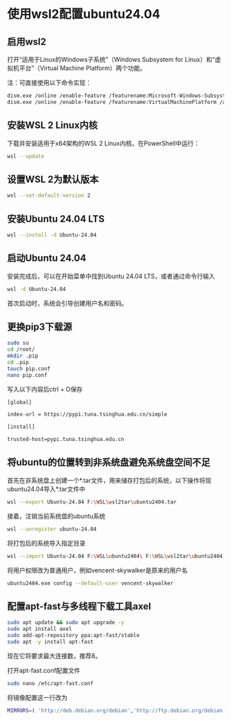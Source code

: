 # 使用wsl2配置ubuntu24.04

## 启用wsl2

打开“适用于Linux的Windows子系统”（Windows Subsystem for Linux）和“虚拟机平台”（Virtual Machine Platform）两个功能。

注：可直接使用以下命令实现：

```bash
dism.exe /online /enable-feature /featurename:Microsoft-Windows-Subsystem-Linux /all /norestart
dism.exe /online /enable-feature /featurename:VirtualMachinePlatform /all /norestart
```

## 安装WSL 2 Linux内核

下载并安装适用于x64架构的WSL 2 Linux内核。在PowerShell中运行：

```bash
wsl --update
```

## 设置WSL 2为默认版本

```bash
wsl --set-default-version 2
```

## 安装Ubuntu 24.04 LTS

```bash
wsl --install -d Ubuntu-24.04
```

## 启动Ubuntu 24.04

安装完成后，可以在开始菜单中找到Ubuntu 24.04 LTS，或者通过命令行输入

```bash
wsl -d Ubuntu-24.04
```

首次启动时，系统会引导创建用户名和密码。

## 更换pip3下载源

```bash
sudo su
cd /root/
mkdir .pip
cd .pip
touch pip.conf
nano pip.conf
```

写入以下内容后ctrl + O保存

```bash
[global]

index-url = https://pypi.tuna.tsinghua.edu.cn/simple

[install]

trusted-host=pypi.tuna.tsinghua.edu.cn
```

## 将ubuntu的位置转到非系统盘避免系统盘空间不足

首先在非系统盘上创建一个*.tar文件，用来储存打包后的系统，以下操作将现ubuntu24.04导入*.tar文件中

```bash
wsl --export Ubuntu-24.04 F:\WSL\wsl2tar\ubuntu2404.tar
```

接着，注销当前系统盘的ubuntu系统

```bash
wsl --unregister ubuntu-24.04
```

将打包后的系统导入指定目录

```bash
wsl --import Ubuntu-24.04 F:\WSL\ubuntu2404\ F:\WSL\wsl2tar\ubuntu2404.tar --version 2
```

将用户权限改为普通用户，例如vencent-skywalker是原来的用户名

```bash
ubuntu2404.exe config --default-user vencent-skywalker
```

## 配置apt-fast与多线程下载工具axel

```bash
sudo apt update && sudo apt upgrade -y
sudo apt install axel
sudo add-apt-repository ppa:apt-fast/stable
sudo apt -y install apt-fast
```

现在它将要求最大连接数，推荐8。

打开apt-fast.conf配置文件

```bash
sudo nano /etc/apt-fast.conf
```

将镜像配置这一行改为

```bash
MIRRORS=( 'http://deb.debian.org/debian','http://ftp.debian.org/debian,http://ftp2.de.debian.org/debian,http://ftp.de.d>p.de.debian.org/debian,ftp://ftp.uni-kl.de/debian')
```
